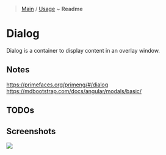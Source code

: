 > [Main](../../../readme.md) / [Usage](usage.md) ~ **Readme**

# Dialog
Dialog is a container to display content in an overlay window.
 
## Notes
https://primefaces.org/primeng/#/dialog  
https://mdbootstrap.com/docs/angular/modals/basic/  

## TODOs

## Screenshots
![](https://github.com/krsln/NgLootBox/raw/master/loot-box/Libs/Dialog/Screenshots/Dialog_2020-02-05.png)
